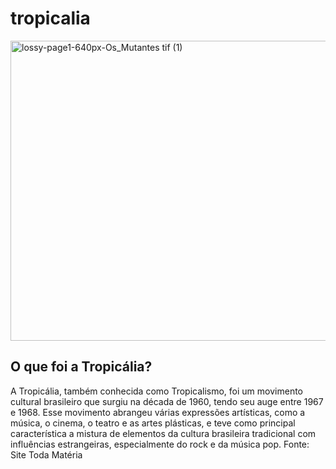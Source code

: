 
# tropicalia

<img width="521" height="480" alt="lossy-page1-640px-Os_Mutantes tif (1)" src="https://github.com/user-attachments/assets/ad67e546-09bd-4d42-8cd4-30ed09d90af1" />

<section id="tropicalia" class="my-5 pt-6 secao-tropicalia">
        <div class="container d-flex align-items-center ">
                <div class="col-5">
                        <h2>O que foi a Tropicália?</h2>
                        <p class="p-2">A Tropicália, também conhecida como Tropicalismo, foi um movimento cultural
                                brasileiro que surgiu na década de 1960, tendo seu auge entre 1967 e 1968. Esse movimento
                                abrangeu várias expressões artísticas, como a música, o cinema, o teatro e as artes plásticas, e
                                teve como principal característica a mistura de elementos da cultura brasileira tradicional com
                                influências estrangeiras, especialmente do rock e da música pop. Fonte: Site Toda Matéria</p>
                </div>
        </div>
</section>

